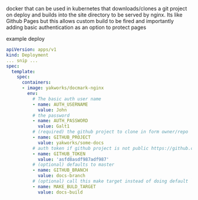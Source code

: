 docker that can be used in kubernetes that downloads/clones a git project 
on deploy and builds into the site directory to be served by nginx.
Its like Github Pages but this allows custom build to be fired 
and importantly adding basic authentication as an option to protect pages

example deploy

```yml
apiVersion: apps/v1
kind: Deployment
... snip ...
spec:
  template:
    spec: 
      containers:
      - image: yakworks/docmark-nginx
        env:
          # The basic auth user name
          - name: AUTH_USERNAME
            value: John
          # the password
          - name: AUTH_PASSWORD
            value: Galt1
          # (required) the github project to clone in form owner/repo
          - name: GITHUB_PROJECT
            value: yakworks/some-docs
          # auth token if github project is not public https://github.com/settings/tokens 
          - name: GITHUB_TOKEN
            value: 'asfd8asdf987adf987'
          # (optional) defaults to master
          - name: GITHUB_BRANCH
            value: docs-branch
          # (optional) call this make target instead of doing default `docmark build` and copy to site
          - name: MAKE_BULD_TARGET
            value: docs-build
```
